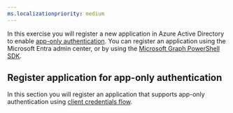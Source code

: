 ```yaml
---
ms.localizationpriority: medium
---
```


<!-- markdownlint-disable MD041 -->

In this exercise you will register a new application in Azure Active Directory to enable [app-only authentication](/graph/auth-v2-service). You can register an application using the Microsoft Entra admin center, or by using the [Microsoft Graph PowerShell SDK](/graph/powershell/get-started).

## Register application for app-only authentication

In this section you will register an application that supports app-only authentication using [client credentials flow](/azure/active-directory/develop/v2-oauth2-client-creds-grant-flow).
